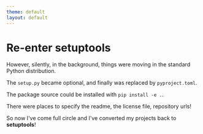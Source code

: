 ```yaml
---
theme: default
layout: default
---
```


# Re-enter setuptools

However, silently, in the background, things were moving in the standard Python
distribution.

The `setup.py` became optional, and finally was replaced by `pyproject.toml`.

The package source could be installed with `pip install -e .`.

There were places to specify the readme, the license file, repository urls!

So now I've come full circle and I've converted my projects back to **setuptools**!

